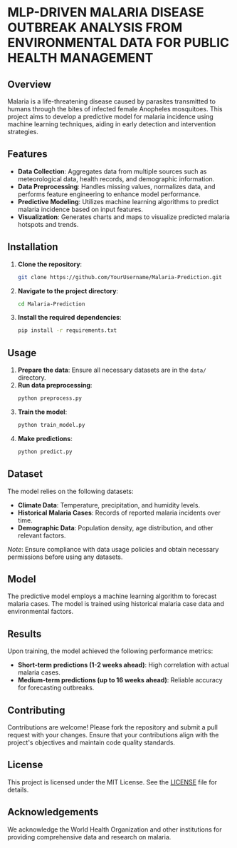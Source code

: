 # MLP-DRIVEN MALARIA DISEASE OUTBREAK ANALYSIS FROM ENVIRONMENTAL DATA FOR PUBLIC HEALTH MANAGEMENT

## Overview

Malaria is a life-threatening disease caused by parasites transmitted to humans through the bites of infected female Anopheles mosquitoes. This project aims to develop a predictive model for malaria incidence using machine learning techniques, aiding in early detection and intervention strategies.

## Features

- **Data Collection**: Aggregates data from multiple sources such as meteorological data, health records, and demographic information.
- **Data Preprocessing**: Handles missing values, normalizes data, and performs feature engineering to enhance model performance.
- **Predictive Modeling**: Utilizes machine learning algorithms to predict malaria incidence based on input features.
- **Visualization**: Generates charts and maps to visualize predicted malaria hotspots and trends.

## Installation

1. **Clone the repository**:
   ```bash
   git clone https://github.com/YourUsername/Malaria-Prediction.git
   ```

2. **Navigate to the project directory**:
   ```bash
   cd Malaria-Prediction
   ```

3. **Install the required dependencies**:
   ```bash
   pip install -r requirements.txt
   ```

## Usage

1. **Prepare the data**: Ensure all necessary datasets are in the `data/` directory.
2. **Run data preprocessing**:
   ```bash
   python preprocess.py
   ```
3. **Train the model**:
   ```bash
   python train_model.py
   ```
4. **Make predictions**:
   ```bash
   python predict.py
   ```

## Dataset

The model relies on the following datasets:

- **Climate Data**: Temperature, precipitation, and humidity levels.
- **Historical Malaria Cases**: Records of reported malaria incidents over time.
- **Demographic Data**: Population density, age distribution, and other relevant factors.

*Note*: Ensure compliance with data usage policies and obtain necessary permissions before using any datasets.

## Model

The predictive model employs a machine learning algorithm to forecast malaria cases. The model is trained using historical malaria case data and environmental factors.

## Results

Upon training, the model achieved the following performance metrics:

- **Short-term predictions (1-2 weeks ahead)**: High correlation with actual malaria cases.
- **Medium-term predictions (up to 16 weeks ahead)**: Reliable accuracy for forecasting outbreaks.

## Contributing

Contributions are welcome! Please fork the repository and submit a pull request with your changes. Ensure that your contributions align with the project's objectives and maintain code quality standards.

## License

This project is licensed under the MIT License. See the [LICENSE](LICENSE) file for details.

## Acknowledgements

We acknowledge the World Health Organization and other institutions for providing comprehensive data and research on malaria.
